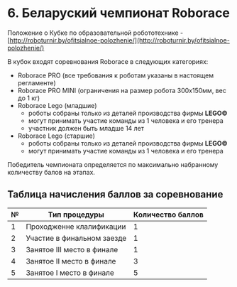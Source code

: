 # 6. Беларуский чемпионат Roborace

Положение о Кубке по образовательной робототехнике - [http://roboturnir.by/ofitsialnoe-polozhenie/](http://roboturnir.by/ofitsialnoe-polozhenie/)

В кубок входят соревнования Roborace в следующих категориях:

  * Roborace PRO (все требования к роботам указаны в настоящем регламенте)
  * Roborace PRO MINI (ограничения на размер робота 300х150мм, вес до 1 кг)
  * Roborace Lego (младшие) 
    - роботы собраны только из деталей производства фирмы **LEGO©** 
    - могут принимать участие команды из 1 человека и его тренера
    - участник должен быть младше 14 лет
  * Roborace Lego (старшие)
    - роботы собраны только из деталей производства фирмы **LEGO©** 
    - могут принимать участие команды из 1 человека и его тренера


Победитель чемпионата определяется по максимально набранному количеству балов на этапах.


## Таблица начисления баллов за соревнование

| № | Тип процедуры               | Количество баллов |
| - | --------------------------- |-------------------|
| 1 | Проходженне клалификации    | 1                 |
| 2 | Участие в финальном заезде  | 1                 |
| 3 | Занятое ІІІ место в финале  | 1                 |
| 4 | Занятое ІІ место в финале   | 3                 |
| 5 | Занятое І место в финале    | 5                 |



